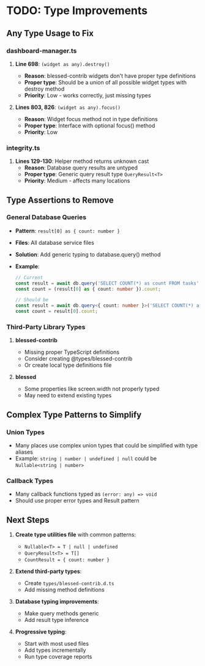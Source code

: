 # TODO: Type Improvements

## Any Type Usage to Fix

### dashboard-manager.ts

1. **Line 698**: `(widget as any).destroy()`
   - **Reason**: blessed-contrib widgets don't have proper type definitions
   - **Proper type**: Should be a union of all possible widget types with destroy method
   - **Priority**: Low - works correctly, just missing types

2. **Lines 803, 826**: `(widget as any).focus()`
   - **Reason**: Widget focus method not in type definitions
   - **Proper type**: Interface with optional focus() method
   - **Priority**: Low

### integrity.ts

1. **Lines 129-130**: Helper method returns unknown cast
   - **Reason**: Database query results are untyped
   - **Proper type**: Generic query result type `QueryResult<T>`
   - **Priority**: Medium - affects many locations

## Type Assertions to Remove

### General Database Queries

- **Pattern**: `result[0] as { count: number }`
- **Files**: All database service files
- **Solution**: Add generic typing to database.query() method
- **Example**:

  ```typescript
  // Current
  const result = await db.query('SELECT COUNT(*) as count FROM tasks');
  const count = (result[0] as { count: number }).count;

  // Should be
  const result = await db.query<{ count: number }>('SELECT COUNT(*) as count FROM tasks');
  const count = result[0].count;
  ```

### Third-Party Library Types

1. **blessed-contrib**
   - Missing proper TypeScript definitions
   - Consider creating @types/blessed-contrib
   - Or create local type definitions file

2. **blessed**
   - Some properties like screen.width not properly typed
   - May need to extend existing types

## Complex Type Patterns to Simplify

### Union Types

- Many places use complex union types that could be simplified with type aliases
- Example: `string | number | undefined | null` could be `Nullable<string | number>`

### Callback Types

- Many callback functions typed as `(error: any) => void`
- Should use proper error types and Result pattern

## Next Steps

1. **Create type utilities file** with common patterns:
   - `Nullable<T> = T | null | undefined`
   - `QueryResult<T> = T[]`
   - `CountResult = { count: number }`

2. **Extend third-party types**:
   - Create `types/blessed-contrib.d.ts`
   - Add missing method definitions

3. **Database typing improvements**:
   - Make query methods generic
   - Add result type inference

4. **Progressive typing**:
   - Start with most used files
   - Add types incrementally
   - Run type coverage reports

